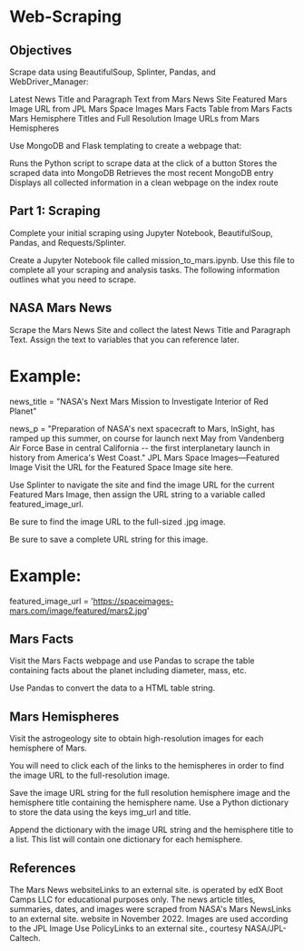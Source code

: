 # Web-Scraping

## Objectives

Scrape data using BeautifulSoup, Splinter, Pandas, and WebDriver_Manager:

Latest News Title and Paragraph Text from Mars News Site
Featured Mars Image URL from JPL Mars Space Images
Mars Facts Table from Mars Facts
Mars Hemisphere Titles and Full Resolution Image URLs from Mars Hemispheres

Use MongoDB and Flask templating to create a webpage that:

Runs the Python script to scrape data at the click of a button
Stores the scraped data into MongoDB
Retrieves the most recent MongoDB entry
Displays all collected information in a clean webpage on the index route

## Part 1: Scraping

Complete your initial scraping using Jupyter Notebook, BeautifulSoup, Pandas, and Requests/Splinter.

Create a Jupyter Notebook file called mission_to_mars.ipynb. Use this file to complete all your scraping and analysis tasks. The following information outlines what you need to scrape.


## NASA Mars News


Scrape the Mars News Site and collect the latest News Title and Paragraph Text. Assign the text to variables that you can reference later.
# Example:
news_title = "NASA's Next Mars Mission to Investigate Interior of Red Planet"

news_p = "Preparation of NASA's next spacecraft to Mars, InSight, has ramped up this summer, on course for launch next May from Vandenberg Air Force Base in central California -- the first interplanetary launch in history from America's West Coast."
JPL Mars Space Images—Featured Image
Visit the URL for the Featured Space Image site here.

Use Splinter to navigate the site and find the image URL for the current Featured Mars Image, then assign the URL string to a variable called featured_image_url.

Be sure to find the image URL to the full-sized .jpg image.

Be sure to save a complete URL string for this image.

# Example:

featured_image_url = 'https://spaceimages-mars.com/image/featured/mars2.jpg'

## Mars Facts

Visit the Mars Facts webpage and use Pandas to scrape the table containing facts about the planet including diameter, mass, etc.

Use Pandas to convert the data to a HTML table string.

## Mars Hemispheres

Visit the astrogeology site to obtain high-resolution images for each hemisphere of Mars.

You will need to click each of the links to the hemispheres in order to find the image URL to the full-resolution image.

Save the image URL string for the full resolution hemisphere image and the hemisphere title containing the hemisphere name. Use a Python dictionary to store the data using the keys img_url and title.

Append the dictionary with the image URL string and the hemisphere title to a list. This list will contain one dictionary for each hemisphere.


## References

The Mars News websiteLinks to an external site. is operated by edX Boot Camps LLC for educational purposes only. The news article titles, summaries, dates, and images were scraped from NASA's Mars NewsLinks to an external site. website in November 2022. Images are used according to the JPL Image Use PolicyLinks to an external site., courtesy NASA/JPL-Caltech.
